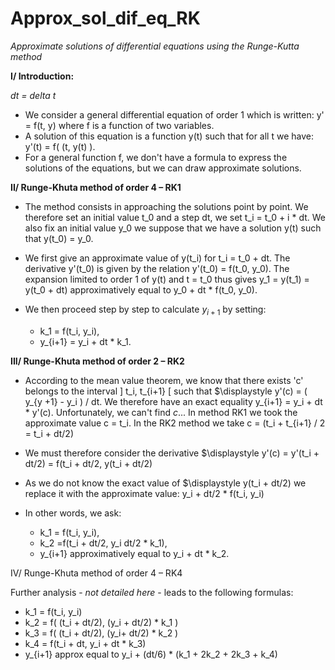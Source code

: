 # Approx_sol_dif_eq_RK
*Approximate solutions of differential equations using the Runge-Kutta method*

**I/ Introduction:**

*dt = delta t*

  - We consider a general differential equation of order 1 which is written: y' = f(t, y) where f is a function of two variables.
  - A solution of this equation is a function y(t) such that for all t we have:  y'(t) = f( (t, y(t) ).
  - For a general function f, we don't have a formula to express the solutions of the equations, but we can draw approximate solutions.

**II/ Runge-Khuta method of order 4 – RK1**

  - The method consists in approaching the solutions point by point.
    We therefore set an initial value t_0 and a step dt, we set t_i = t_0 + i \* dt.
    We also fix an initial value y_0 we suppose that we have a solution y(t) such that y(t_0) = y_0.

  - We first give an approximate value of y(t_i) for t_i = t_0 + dt.
    The derivative y'(t_0) is given by the relation y'(t_0) = f(t_0, y_0).
    The expansion limited to order 1 of y(t) and t = t_0 thus gives y_1 = y(t_1) = y(t_0 + dt) approximatively equal to y_0 + dt \* f(t_0, y_0).

  - We then proceed step by step to calculate $y_{i+1}$ by setting:
    - k_1 = f(t_i, y_i),
    - y_{i+1} = y_i + dt \* k_1.

**III/ Runge-Khuta method of order 2 – RK2**

- According to the mean value theorem, we know that there exists  'c' belongs to the interval \] t_i, t_{i+1} \[ such that $\displaystyle y'(c) = ( y_{y +1} - y_i ) / dt.
  We therefore have an exact equality y_{i+1} = y_i + dt \* y'(c). Unfortunately, we can't find $c$...
  In method RK1 we took the approximate value c = t_i.
  In the RK2 method we take c = (t_i + t_{i+1} / 2 = t_i + dt/2)

- We must therefore consider the derivative $\displaystyle y'(c) = y'(t_i + dt/2) = f(t_i + dt/2, y(t_i + dt/2)

- As we do not know the exact value of $\displaystyle y(t_i + dt/2) we replace it with the approximate value: y_i + dt/2 \* f(t_i, y_i)

- In other words, we ask:

    - k_1 = f(t_i, y_i),
    - k_2 =f(t_i + dt/2, y_i dt/2 \* k_1),
    - y_{i+1} approximatively equal to y_i + dt \* k_2.

IV/ Runge-Khuta method of order 4 – RK4

Further analysis - *not detailed here* - leads to the following formulas:

  - k_1 = f(t_i, y_i)
  - k_2 = f( (t_i + dt/2), (y_i + dt/2) \* k_1 )
  - k_3 = f( (t_i + dt/2), (y_i+ dt/2) \* k_2 )
  - k_4 = f(t_i + dt, y_i + dt \* k_3)
  - y_{i+1} approx equal to y_i + (dt/6) \* (k_1 + 2k_2 + 2k_3 + k_4)
    






 
